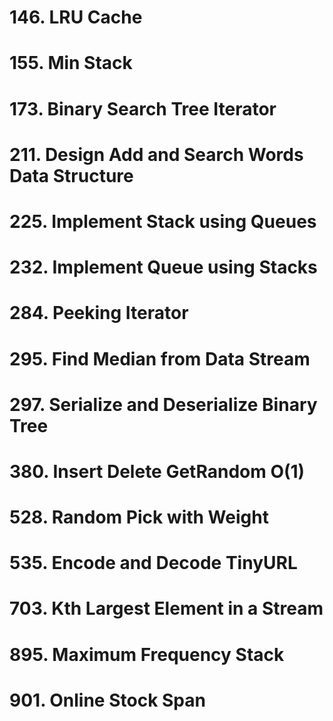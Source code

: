 # 146. LRU Cache

# 155. Min Stack

# 173. Binary Search Tree Iterator

# 211. Design Add and Search Words Data Structure

# 225. Implement Stack using Queues

# 232. Implement Queue using Stacks

# 284. Peeking Iterator

# 295. Find Median from Data Stream

# 297. Serialize and Deserialize Binary Tree

# 380. Insert Delete GetRandom O(1)

# 528. Random Pick with Weight

# 535. Encode and Decode TinyURL

# 703. Kth Largest Element in a Stream

# 895. Maximum Frequency Stack

# 901. Online Stock Span
